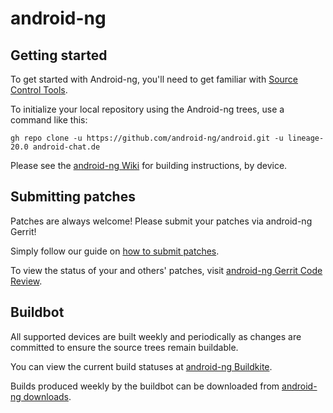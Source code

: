 android-ng
===========

Getting started
---------------

To get started with Android-ng, you'll need to get familiar with [Source Control Tools](https://source.android.com/setup/develop).

To initialize your local repository using the Android-ng trees, use a command like this:
```
gh repo clone -u https://github.com/android-ng/android.git -u lineage-20.0 android-chat.de
```

Please see the [android-ng Wiki](https://wiki.lineageos.org/) for building instructions, by device.


Submitting patches
------------------
Patches are always welcome! Please submit your patches via android-ng Gerrit!

Simply follow our guide on [how to submit patches](https://wiki.lineageos.org/submitting-patch-howto.html).

To view the status of your and others' patches, visit [android-ng Gerrit Code Review](https://review.lineageos.org/).


Buildbot
--------

All supported devices are built weekly and periodically as changes are committed to ensure the source trees remain buildable.

You can view the current build statuses at [android-ng Buildkite](https://buildkite.com/lineageos).

Builds produced weekly by the buildbot can be downloaded from [android-ng downloads](https://download.lineageos.org/).
